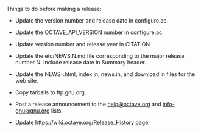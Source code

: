 Things to do before making a release:

  * Update the version number and release date in configure.ac.

  * Update the OCTAVE_API_VERSION number in configure.ac.

  * Update version number and release year in CITATION.

  * Update the etc/NEWS.N.md file corresponding to the major release
    number N.  Include release date in Summary header.

  * Update the NEWS-<VERSION>.html, index.in, news.in, and download.in
    files for the web site.

  * Copy tarballs to ftp.gnu.org.

  * Post a release announcement to the help@octave.org and
    info-gnu@gnu.org lists.

  * Update https://wiki.octave.org/Release_History page.
